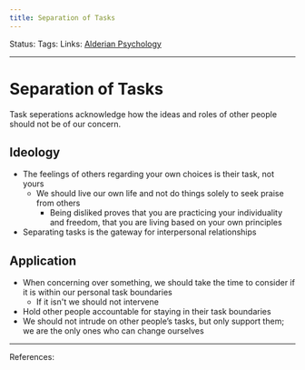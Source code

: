 ```yaml
---
title: Separation of Tasks
---
```

Status:
Tags:
Links: [Alderian Psychology](out/alderian-psychology.md)
___
# Separation of Tasks
Task seperations acknowledge how the ideas and roles of other people should not be of our concern. 
## Ideology 
- The feelings of others regarding your own choices is their task, not yours
	- We should live our own life and not do things solely to seek praise from others
		- Being disliked proves that you are practicing your individuality and freedom, that you are living based on your own principles
- Separating tasks is the gateway for interpersonal relationships
## Application
- When concerning over something, we should take the time to consider if it is within our personal task boundaries
	- If it isn't we should not intervene
- Hold other people accountable for staying in their task boundaries
- We should not intrude on other people’s tasks, but only support them; we are the only ones who can change ourselves

___
References: